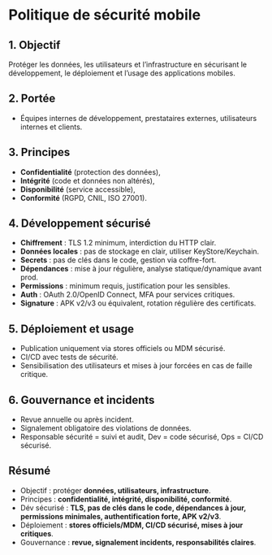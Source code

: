 # Politique de sécurité mobile

## 1. Objectif

Protéger les données, les utilisateurs et l’infrastructure en sécurisant le développement, le déploiement et l’usage des applications mobiles.

## 2. Portée

- Équipes internes de développement, prestataires externes, utilisateurs internes et clients.

## 3. Principes

- **Confidentialité** (protection des données),
- **Intégrité** (code et données non altérés),
- **Disponibilité** (service accessible),
- **Conformité** (RGPD, CNIL, ISO 27001).

## 4. Développement sécurisé

- **Chiffrement** : TLS 1.2 minimum, interdiction du HTTP clair.
- **Données locales** : pas de stockage en clair, utiliser KeyStore/Keychain.
- **Secrets** : pas de clés dans le code, gestion via coffre-fort.
- **Dépendances** : mise à jour régulière, analyse statique/dynamique avant prod.
- **Permissions** : minimum requis, justification pour les sensibles.
- **Auth** : OAuth 2.0/OpenID Connect, MFA pour services critiques.
- **Signature** : APK v2/v3 ou équivalent, rotation régulière des certificats.

## 5. Déploiement et usage

- Publication uniquement via stores officiels ou MDM sécurisé.
- CI/CD avec tests de sécurité.
- Sensibilisation des utilisateurs et mises à jour forcées en cas de faille critique.

## 6. Gouvernance et incidents

- Revue annuelle ou après incident.
- Signalement obligatoire des violations de données.
- Responsable sécurité = suivi et audit, Dev = code sécurisé, Ops = CI/CD sécurisé.

## Résumé

- Objectif : protéger **données, utilisateurs, infrastructure**.
- Principes : **confidentialité, intégrité, disponibilité, conformité**.
- Dév sécurisé : **TLS, pas de clés dans le code, dépendances à jour, permissions minimales, authentification forte, APK v2/v3**.
- Déploiement : **stores officiels/MDM, CI/CD sécurisé, mises à jour critiques**.
- Gouvernance : **revue, signalement incidents, responsabilités claires**.
